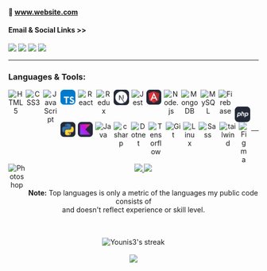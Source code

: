 
#### 🔗 www.website.com

#### Email & Social Links >>
<a href = "mailto:younis3.b@gmail.com">
        <img src="https://img.shields.io/badge/-Gmail-red?style=for-the-badge&logo=gmail&logoColor=white" target="_blank"></a>
<a href="https://www.linkedin.com/" target="_blank"><img
        src="https://img.shields.io/badge/-LinkedIn-%230077B5?style=for-the-badge&logo=linkedin&logoColor=white"
        target="_blank" /></a>    
<a href="https://www.twitter.com" target="_blank"><img
        src="https://img.shields.io/badge/-Twitter-9cf?style=for-the-badge&logo=twitter&logoColor=grey"
        target="_blank" /></a>     
<a href="https://www.dev.to/" target="_blank"><img
        src="https://img.shields.io/badge/-DEV-lightgrey?style=for-the-badge&logo=dev.to&logoColor=black"
        target="_blank" /></a>
        
__________________________
        
        
<h3 align="left">Languages & Tools:</h3>
<div align="center"> 
    <img align="left" alt="HTML5" width="30px"
        src="https://cdn.jsdelivr.net/gh/devicons/devicon/icons/html5/html5-original.svg" style="padding-right: 5px" />
    <img align="left" alt="CSS3" width="30px"
        src="https://cdn.jsdelivr.net/gh/devicons/devicon/icons/css3/css3-original.svg" style="padding-right: 5px" />
    <img align="left" alt="JavaScript" width="30px"
        src="https://cdn.jsdelivr.net/gh/devicons/devicon/icons/javascript/javascript-original.svg"
        style="padding-right: 5px" />
    <img align="left" alt="TypeScript" width="30px"
        src="https://github.com/tandpfun/skill-icons/blob/main/icons/TypeScript.svg" style="padding-right: 5px" />
    <img align="left" alt="React" width="32px"
        src="https://cdn.jsdelivr.net/gh/devicons/devicon/icons/react/react-original.svg" style="padding-right: 5px" />
    <img align="left" alt="Redux" width="30px" src="https://cdn.worldvectorlogo.com/logos/redux.svg" style="padding-right: 5px" />
    <img align="left" alt="NextJS" width="31px"
        src="https://github.com/tandpfun/skill-icons/blob/main/icons/NextJS-Dark.svg" style="padding-right: 5px" />
    <img align="left" alt="Jest" width="25px"
        src="https://iconape.com/wp-content/files/dx/352988/svg/jest-seeklogo.com.svg" style="padding-right: 5px" />
    <img align="left" alt="Angular" width="30px"
        src="https://github.com/tandpfun/skill-icons/blob/main/icons/Angular-Dark.svg" style="padding-right: 5px" />
    <img align="left" alt="Node.js" width="30px"
        src="https://cdn.jsdelivr.net/gh/devicons/devicon/icons/nodejs/nodejs-original.svg"
        style="padding-right: 5px" />
    <img align="left" alt="MongoDB" width="34px"
        src="https://cdn.jsdelivr.net/gh/devicons/devicon/icons/mongodb/mongodb-original.svg"
        style="padding-right: 5px" />
    <img align="left" alt="MySQL" width="31px"
        src="https://www.svgrepo.com/show/303301/postgresql-logo.svg"
        style="padding-right: 5px" />
    <img align="left" alt="Firebase" width="28px" src="https://www.vectorlogo.zone/logos/firebase/firebase-icon.svg"
        style="padding-right: 5px" /> <br><br>  
    <img align="left" alt="PHP" width="31px" src="https://github.com/tandpfun/skill-icons/blob/main/icons/PHP-Dark.svg" style="padding-right: 5px" />
    <img align="left" alt="Python" width="30px"
        src="https://github.com/tandpfun/skill-icons/blob/main/icons/Python-Dark.svg" style="padding-right: 5px" />
    <img align="left" alt="Kotlin" width="30px"
        src="https://github.com/tandpfun/skill-icons/blob/main/icons/Kotlin-Dark.svg" style="padding-right: 5px" />
    <img align="left" alt="Java" width="32px"
        src="https://www.svgrepo.com/show/250465/java.svg" style="padding-right: 5px" />
    <img align="left" alt="csharp" width="30px" src="https://cdn.cdnlogo.com/logos/c/27/c.svg"
        style="padding-right: 5px" />
    <img align="left" alt="Dotnet" width="30px" src="https://upload.wikimedia.org/wikipedia/commons/e/ee/.NET_Core_Logo.svg"
        style="padding-right: 5px" />
    <img align="left" alt="Tensorflow" width="30px" src="https://upload.wikimedia.org/wikipedia/commons/2/2d/Tensorflow_logo.svg"
        style="padding-right: 5px" />
    <img align="left" alt="Git" width="30px"
        src="https://cdn.jsdelivr.net/gh/devicons/devicon/icons/git/git-original.svg" style="padding-right: 5px" />
    <img align="left" alt="Linux" width="26px"
        src="https://upload.wikimedia.org/wikipedia/commons/3/35/Tux.svg" style="padding-right: 5px" />
    <img align="left" alt="Sass" width="37px"
        src="https://upload.wikimedia.org/wikipedia/commons/9/96/Sass_Logo_Color.svg" style="padding-right: 5px" />
    <img align="left" alt="tailwind" width="34px"
        src="https://upload.wikimedia.org/wikipedia/commons/thumb/d/d5/Tailwind_CSS_Logo.svg/1200px-Tailwind_CSS_Logo.svg.png"
        style="padding-right: 5px" />
    <img align="left" alt="Figma" width="20px"
        src="https://upload.wikimedia.org/wikipedia/commons/3/33/Figma-logo.svg"
        style="padding-right: 5px" />
    <img align="left" alt="Photoshop" width="34px"
        src="https://uxwing.com/wp-content/themes/uxwing/download/brands-and-social-media/adobe-photoshop-icon.svg"
        style="padding-right: 5px" />
<!--     <img align="left" alt="Premiere" width="30px"
        src="https://upload.wikimedia.org/wikipedia/commons/f/f2/Adobe_Premiere_Pro_Logo.svg"
        style="padding-right: 5px" /> -->
        <br />
        <br />
</div>

_____________________________
<br />
<div align="center">
    <a href="https://github.com/younis3">
        <img height="180em"
            src="https://github-readme-stats.vercel.app/api?username=younis3&show_icons=true&theme=dracula&include_all_commits=true&count_private=true" />
        <img height="180em"
            src="https://github-readme-stats.vercel.app/api/top-langs/?username=younis3&layout=compact&langs_count=7&hide=jupyter%20notebook&theme=dracula" />
    </a>
    <br />
    <br />
    <p>
        <b>Note:</b> Top languages is only a metric of the languages my public code
        consists of<br> and doesn't reflect experience or skill level.
    </p>
</div>


<br />
<br />
<div align="center">
    <img alt="Younis3's streak"
        src="https://github-readme-streak-stats.herokuapp.com/?user=younis3&theme=black-ice&hide_border=true&stroke=0000&background=060A0CD0" />
    <br />
</div>


<br />
<div align="center">
    <img src="https://github.com/younis3/younis3/blob/output/github-contribution-grid-snake.svg" />
</div>



